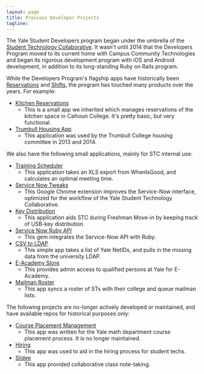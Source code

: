 ```yaml
---
layout: page
title: Previous Developer Projects
tagline:
---
```


The Yale Student Developers program began under the umbrella of the [Student Technology Collaborative](http://www.yale.edu/stc). It wasn't until 2014 that the Developers Program moved to its current home with Campus Community Technologies and began its rigorous development program with iOS and Android development, in addition to its long-standing Ruby on Rails program.

While the Developers Program's flagship apps have historically been [Reservations](https://github.com/YaleSTC/reservations) and [Shifts](https://github.com/YaleSTC/shifts), the program has touched many products over the years. For example:

- [Kitchen Reservations](https://github.com/YaleSTC/kitchen-reservations)
  - This is a small app we inherited which manages reservations of the kitchen space in Calhoun College. It's pretty basic, but very functional.
- [Trumbull Housing App](https://github.com/YaleSTC/housing)
  - This application was used by the Trumbull College housing committee in 2013 and 2014.

We also have the following small applications, mainly for STC internal use:

- [Training Scheduler](https://github.com/YaleSTC/training_scheduler)
  - This application takes an XLS export from WhenIsGood, and calculates an optimal meeting time.
- [Service Now Tweaks](https://github.com/YaleSTC/Service-Now-Tweaks)
  - This Google Chrome extension improves the Service-Now interface, optimized for the workflow of the Yale Student Technology Collaborative.
- [Key Distribution](https://github.com/YaleSTC/key_distribution_v2)
  - This application aids STC during Freshman Move-in by keeping track of USB-key distribution.
- [Service Now Ruby API](https://github.com/YaleSTC/service_now)
  - This gem integrates the Service-Now API with Ruby.
- [CSV to LDAP](https://github.com/YaleSTC/csv-to-ldap)
  - This simple app takes a list of Yale NetIDs, and pulls in the missing data from the university LDAP.
- [E-Academy Store](https://github.com/YaleSTC/eacademy_store)
  - This provides admin access to qualified persons at Yale for E-Academy.
- [Mailman Roster](https://github.com/YaleSTC/mailman_roster)
  - This app syncs a roster of STs with their college and queue mailman lists.

The following projects are no-longer actively developed or maintained, and have available repos for historical purposes only:

- [Course Placement Management](https://github.com/YaleSTC/course_placement_management)
  - This app was written for the Yale math department course placement process. It is no longer maintained.
- [Hiring](https://github.com/YaleSTC/hiring)
  - This app was used to aid in the hiring process for student techs.
- [Slidee](https://github.com/YaleSTC/Slidee)
  - This app provided collaborative class note-taking.

